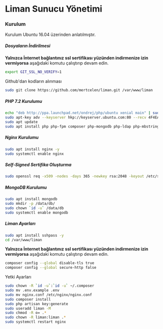 # Liman Sunucu Yönetimi

### Kurulum

Kurulum Ubuntu 16.04 üzerinden anlatılmıştır.

##### Dosyaların İndirilmesi
**Yalnızca İnternet bağlantınız ssl sertifikası yüzünden indirmenize izin vermiyorsa** aşağıdaki komutu çalıştırıp devam edin.
```bash
export GIT_SSL_NO_VERIFY=1
```
Github'dan kodların alınması
```bash
sudo git clone https://github.com/mertcelen/liman.git /var/www/liman
```
##### PHP 7.2 Kurulumu

```bash
echo "deb http://ppa.launchpad.net/ondrej/php/ubuntu xenial main" | sudo tee /etc/apt/sources.list.d/ondrej.list
sudo apt-key adv --keyserver hkp://keyserver.ubuntu.com:80 --recv 4F4EA0AAE5267A6C
sudo apt update
sudo apt install php php-fpm composer php-mongodb php-ldap php-mbstring php-xml php-zıp
```

##### Nginx Kurulumu

```bash
sudo apt install nginx -y
sudo systemctl enable nginx
```

##### Self-Signed Sertifika Oluşturma

```bash
sudo openssl req -x509 -nodes -days 365 -newkey rsa:2048 -keyout /etc/ssl/private/nginx.key -out /etc/ssl/certs/nginx.crt
```

##### MongoDB Kurulumu

```bash
sudo apt install mongodb
sudo mkdir -p /data/db/
sudo chown `id -u` /data/db
sudo systemctl enable mongodb
```
##### Liman Ayarları

```bash
sudo apt install sshpass -y
cd /var/www/liman
```

**Yalnızca İnternet bağlantınız ssl sertifikası yüzünden indirmenize izin vermiyorsa** aşağıdaki komutu çalıştırıp devam edin.
```bash
composer config --global disable-tls true
composer config --global secure-http false
```
Yetki Ayarları
```bash
sudo chown -R `id -u`:`id -u` ~/.composer
sudo mv .env.example .env
sudo mv nginx.conf /etc/nginx/nginx.conf
sudo composer install
sudo php artisan key:generate
sudo useradd liman -M
sudo chmod -R o= .*
sudo chown -R liman:liman .*
sudo systemctl restart nginx
```
